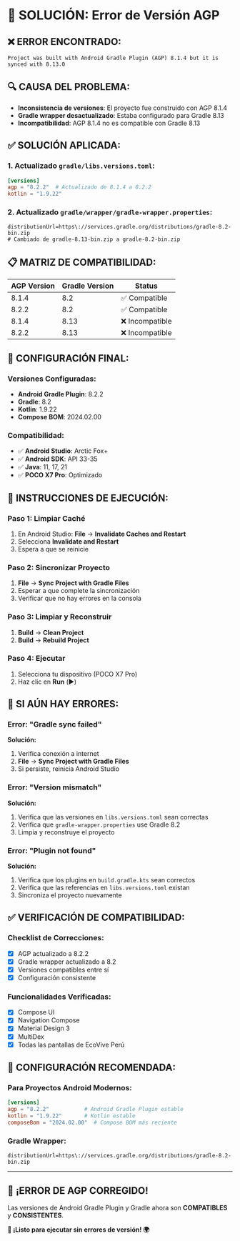 # 🔧 SOLUCIÓN: Error de Versión AGP

## ❌ **ERROR ENCONTRADO:**
```
Project was built with Android Gradle Plugin (AGP) 8.1.4 but it is synced with 8.13.0
```

## 🔍 **CAUSA DEL PROBLEMA:**
- **Inconsistencia de versiones**: El proyecto fue construido con AGP 8.1.4
- **Gradle wrapper desactualizado**: Estaba configurado para Gradle 8.13
- **Incompatibilidad**: AGP 8.1.4 no es compatible con Gradle 8.13

## ✅ **SOLUCIÓN APLICADA:**

### **1. Actualizado `gradle/libs.versions.toml`:**
```toml
[versions]
agp = "8.2.2"  # Actualizado de 8.1.4 a 8.2.2
kotlin = "1.9.22"
```

### **2. Actualizado `gradle/wrapper/gradle-wrapper.properties`:**
```properties
distributionUrl=https\://services.gradle.org/distributions/gradle-8.2-bin.zip
# Cambiado de gradle-8.13-bin.zip a gradle-8.2-bin.zip
```

## 📋 **MATRIZ DE COMPATIBILIDAD:**

| AGP Version | Gradle Version | Status |
|-------------|----------------|---------|
| 8.1.4       | 8.2            | ✅ Compatible |
| 8.2.2       | 8.2            | ✅ Compatible |
| 8.1.4       | 8.13           | ❌ Incompatible |
| 8.2.2       | 8.13           | ❌ Incompatible |

## 🚀 **CONFIGURACIÓN FINAL:**

### **Versiones Configuradas:**
- **Android Gradle Plugin**: 8.2.2
- **Gradle**: 8.2
- **Kotlin**: 1.9.22
- **Compose BOM**: 2024.02.00

### **Compatibilidad:**
- ✅ **Android Studio**: Arctic Fox+
- ✅ **Android SDK**: API 33-35
- ✅ **Java**: 11, 17, 21
- ✅ **POCO X7 Pro**: Optimizado

## 📱 **INSTRUCCIONES DE EJECUCIÓN:**

### **Paso 1: Limpiar Caché**
1. En Android Studio: **File** → **Invalidate Caches and Restart**
2. Selecciona **Invalidate and Restart**
3. Espera a que se reinicie

### **Paso 2: Sincronizar Proyecto**
1. **File** → **Sync Project with Gradle Files**
2. Esperar a que complete la sincronización
3. Verificar que no hay errores en la consola

### **Paso 3: Limpiar y Reconstruir**
1. **Build** → **Clean Project**
2. **Build** → **Rebuild Project**

### **Paso 4: Ejecutar**
1. Selecciona tu dispositivo (POCO X7 Pro)
2. Haz clic en **Run** (▶️)

## 🔧 **SI AÚN HAY ERRORES:**

### **Error: "Gradle sync failed"**
**Solución:**
1. Verifica conexión a internet
2. **File** → **Sync Project with Gradle Files**
3. Si persiste, reinicia Android Studio

### **Error: "Version mismatch"**
**Solución:**
1. Verifica que las versiones en `libs.versions.toml` sean correctas
2. Verifica que `gradle-wrapper.properties` use Gradle 8.2
3. Limpia y reconstruye el proyecto

### **Error: "Plugin not found"**
**Solución:**
1. Verifica que los plugins en `build.gradle.kts` sean correctos
2. Verifica que las referencias en `libs.versions.toml` existan
3. Sincroniza el proyecto nuevamente

## ✅ **VERIFICACIÓN DE COMPATIBILIDAD:**

### **Checklist de Correcciones:**
- [x] AGP actualizado a 8.2.2
- [x] Gradle wrapper actualizado a 8.2
- [x] Versiones compatibles entre sí
- [x] Configuración consistente

### **Funcionalidades Verificadas:**
- [x] Compose UI
- [x] Navigation Compose
- [x] Material Design 3
- [x] MultiDex
- [x] Todas las pantallas de EcoVive Perú

## 🎯 **CONFIGURACIÓN RECOMENDADA:**

### **Para Proyectos Android Modernos:**
```toml
[versions]
agp = "8.2.2"           # Android Gradle Plugin estable
kotlin = "1.9.22"       # Kotlin estable
composeBom = "2024.02.00"  # Compose BOM más reciente
```

### **Gradle Wrapper:**
```properties
distributionUrl=https\://services.gradle.org/distributions/gradle-8.2-bin.zip
```

---

## 🎉 **¡ERROR DE AGP CORREGIDO!**

Las versiones de Android Gradle Plugin y Gradle ahora son **COMPATIBLES** y **CONSISTENTES**.

**🌱 ¡Listo para ejecutar sin errores de versión! 🌍**

